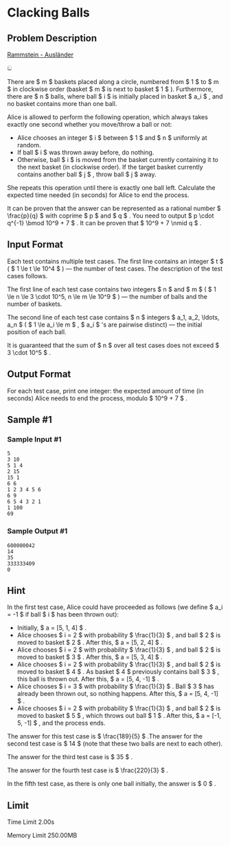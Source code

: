 # Clacking Balls

## Problem Description

[Rammstein - Ausländer](https://youtu.be/3eEA6H_y1VI)

ඞ



There are $ m $ baskets placed along a circle, numbered from $ 1 $ to $ m $ in clockwise order (basket $ m $ is next to basket $ 1 $ ). Furthermore, there are $ n $ balls, where ball $ i $ is initially placed in basket $ a_i $ , and no basket contains more than one ball.

Alice is allowed to perform the following operation, which always takes exactly one second whether you move/throw a ball or not:

- Alice chooses an integer $ i $ between $ 1 $ and $ n $ uniformly at random.
- If ball $ i $ was thrown away before, do nothing.
- Otherwise, ball $ i $ is moved from the basket currently containing it to the next basket (in clockwise order). If the target basket currently contains another ball $ j $ , throw ball $ j $ away.

She repeats this operation until there is exactly one ball left. Calculate the expected time needed (in seconds) for Alice to end the process.

It can be proven that the answer can be represented as a rational number $ \frac{p}{q} $ with coprime $ p $ and $ q $ . You need to output $ p \cdot q^{-1} \bmod 10^9 + 7 $ . It can be proven that $ 10^9 + 7 \nmid q $ .

## Input Format

Each test contains multiple test cases. The first line contains an integer $ t $ ( $ 1 \le t \le 10^4 $ ) — the number of test cases. The description of the test cases follows.

The first line of each test case contains two integers $ n $ and $ m $ ( $ 1 \le n \le 3 \cdot 10^5, n \le m \le 10^9 $ ) — the number of balls and the number of baskets.

The second line of each test case contains $ n $ integers $ a_1, a_2, \ldots, a_n $ ( $ 1 \le a_i \le m $ , $ a_i $ 's are pairwise distinct) — the initial position of each ball.

It is guaranteed that the sum of $ n $ over all test cases does not exceed $ 3 \cdot 10^5 $ .

## Output Format

For each test case, print one integer: the expected amount of time (in seconds) Alice needs to end the process, modulo $ 10^9 + 7 $ .

## Sample #1

### Sample Input #1

```
5
3 10
5 1 4
2 15
15 1
6 6
1 2 3 4 5 6
6 9
6 5 4 3 2 1
1 100
69
```

### Sample Output #1

```
600000042
14
35
333333409
0
```

## Hint

In the first test case, Alice could have proceeded as follows (we define $ a_i = -1 $ if ball $ i $ has been thrown out):

- Initially, $ a = [5, 1, 4] $ .
- Alice chooses $ i = 2 $ with probability $ \frac{1}{3} $ , and ball $ 2 $ is moved to basket $ 2 $ . After this, $ a = [5, 2, 4] $ .
- Alice chooses $ i = 2 $ with probability $ \frac{1}{3} $ , and ball $ 2 $ is moved to basket $ 3 $ . After this, $ a = [5, 3, 4] $ .
- Alice chooses $ i = 2 $ with probability $ \frac{1}{3} $ , and ball $ 2 $ is moved to basket $ 4 $ . As basket $ 4 $ previously contains ball $ 3 $ , this ball is thrown out. After this, $ a = [5, 4, -1] $ .
- Alice chooses $ i = 3 $ with probability $ \frac{1}{3} $ . Ball $ 3 $ has already been thrown out, so nothing happens. After this, $ a = [5, 4, -1] $ .
- Alice chooses $ i = 2 $ with probability $ \frac{1}{3} $ , and ball $ 2 $ is moved to basket $ 5 $ , which throws out ball $ 1 $ . After this, $ a = [-1, 5, -1] $ , and the process ends.

 The answer for this test case is $ \frac{189}{5} $ .The answer for the second test case is $ 14 $ (note that these two balls are next to each other).

The answer for the third test case is $ 35 $ .

The answer for the fourth test case is $ \frac{220}{3} $ .

In the fifth test case, as there is only one ball initially, the answer is $ 0 $ .

## Limit



Time Limit
2.00s

Memory Limit
250.00MB